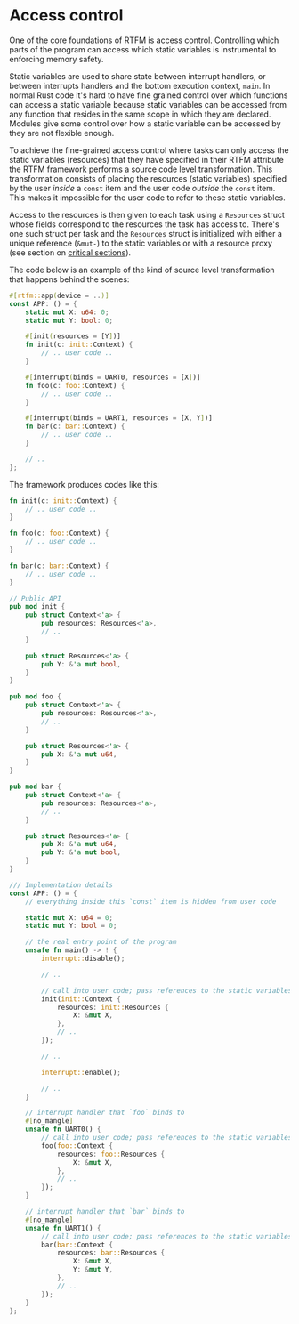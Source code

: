 # Access control

One of the core foundations of RTFM is access control. Controlling which parts
of the program can access which static variables is instrumental to enforcing
memory safety.

Static variables are used to share state between interrupt handlers, or between
interrupts handlers and the bottom execution context, `main`. In normal Rust
code it's hard to have fine grained control over which functions can access a
static variable because static variables can be accessed from any function that
resides in the same scope in which they are declared. Modules give some control
over how a static variable can be accessed by they are not flexible enough.

To achieve the fine-grained access control where tasks can only access the
static variables (resources) that they have specified in their RTFM attribute
the RTFM framework performs a source code level transformation. This
transformation consists of placing the resources (static variables) specified by
the user *inside* a `const` item and the user code *outside* the `const` item.
This makes it impossible for the user code to refer to these static variables.

Access to the resources is then given to each task using a `Resources` struct
whose fields correspond to the resources the task has access to. There's one
such struct per task and the `Resources` struct is initialized with either a
unique reference (`&mut-`) to the static variables or with a resource proxy (see
section on [critical sections](critical-sections.html)).

The code below is an example of the kind of source level transformation that
happens behind the scenes:

``` rust
#[rtfm::app(device = ..)]
const APP: () = {
    static mut X: u64: 0;
    static mut Y: bool: 0;

    #[init(resources = [Y])]
    fn init(c: init::Context) {
        // .. user code ..
    }

    #[interrupt(binds = UART0, resources = [X])]
    fn foo(c: foo::Context) {
        // .. user code ..
    }

    #[interrupt(binds = UART1, resources = [X, Y])]
    fn bar(c: bar::Context) {
        // .. user code ..
    }

    // ..
};
```

The framework produces codes like this:

``` rust
fn init(c: init::Context) {
    // .. user code ..
}

fn foo(c: foo::Context) {
    // .. user code ..
}

fn bar(c: bar::Context) {
    // .. user code ..
}

// Public API
pub mod init {
    pub struct Context<'a> {
        pub resources: Resources<'a>,
        // ..
    }

    pub struct Resources<'a> {
        pub Y: &'a mut bool,
    }
}

pub mod foo {
    pub struct Context<'a> {
        pub resources: Resources<'a>,
        // ..
    }

    pub struct Resources<'a> {
        pub X: &'a mut u64,
    }
}

pub mod bar {
    pub struct Context<'a> {
        pub resources: Resources<'a>,
        // ..
    }

    pub struct Resources<'a> {
        pub X: &'a mut u64,
        pub Y: &'a mut bool,
    }
}

/// Implementation details
const APP: () = {
    // everything inside this `const` item is hidden from user code

    static mut X: u64 = 0;
    static mut Y: bool = 0;

    // the real entry point of the program
    unsafe fn main() -> ! {
        interrupt::disable();

        // ..

        // call into user code; pass references to the static variables
        init(init::Context {
            resources: init::Resources {
                X: &mut X,
            },
            // ..
        });

        // ..

        interrupt::enable();

        // ..
    }

    // interrupt handler that `foo` binds to
    #[no_mangle]
    unsafe fn UART0() {
        // call into user code; pass references to the static variables
        foo(foo::Context {
            resources: foo::Resources {
                X: &mut X,
            },
            // ..
        });
    }

    // interrupt handler that `bar` binds to
    #[no_mangle]
    unsafe fn UART1() {
        // call into user code; pass references to the static variables
        bar(bar::Context {
            resources: bar::Resources {
                X: &mut X,
                Y: &mut Y,
            },
            // ..
        });
    }
};
```
